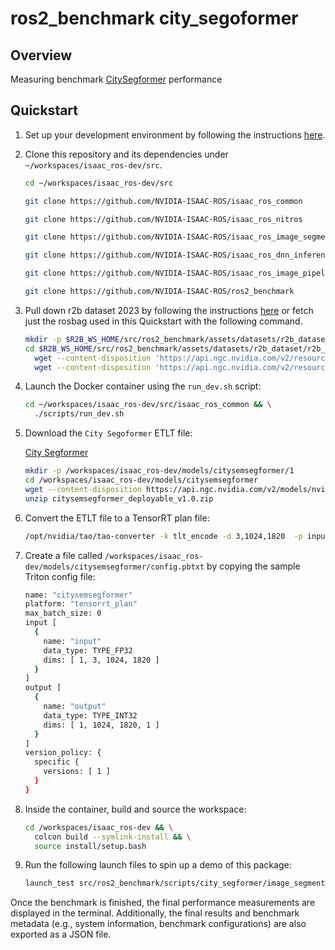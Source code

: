 # ros2_benchmark city_segoformer

## Overview

Measuring benchmark [CitySegformer](https://catalog.ngc.nvidia.com/orgs/nvidia/teams/tao/models/citysemsegformer) performance


## Quickstart

1. Set up your development environment by following the instructions [here](https://github.com/NVIDIA-ISAAC-ROS/isaac_ros_common/blob/main/docs/dev-env-setup.md).
2. Clone this repository and its dependencies under `~/workspaces/isaac_ros-dev/src`.

    ```bash
    cd ~/workspaces/isaac_ros-dev/src
    ```

    ```bash
    git clone https://github.com/NVIDIA-ISAAC-ROS/isaac_ros_common
    ```

    ```bash
    git clone https://github.com/NVIDIA-ISAAC-ROS/isaac_ros_nitros
    ```

    ```bash
    git clone https://github.com/NVIDIA-ISAAC-ROS/isaac_ros_image_segmentation
    ```

    ```bash
    git clone https://github.com/NVIDIA-ISAAC-ROS/isaac_ros_dnn_inference
    ```

    ```bash
    git clone https://github.com/NVIDIA-ISAAC-ROS/isaac_ros_image_pipeline
    ```
    
    ```bash
    git clone https://github.com/NVIDIA-ISAAC-ROS/ros2_benchmark
    ```

3. Pull down r2b dataset 2023 by following the instructions [here](https://github.com/SnowMasaya/ros2_benchmark#datasets) or fetch just the rosbag used in this Quickstart with the following command. 

    ```bash
    mkdir -p $R2B_WS_HOME/src/ros2_benchmark/assets/datasets/r2b_dataset/r2b_storage && \
    cd $R2B_WS_HOME/src/ros2_benchmark/assets/datasets/r2b_dataset/r2b_storage && \
      wget --content-disposition 'https://api.ngc.nvidia.com/v2/resources/nvidia/isaac/r2bdataset2023/versions/1/files/r2b_storage/metadata.yaml' && \
      wget --content-disposition 'https://api.ngc.nvidia.com/v2/resources/nvidia/isaac/r2bdataset2023/versions/1/files/r2b_storage/r2b_storage_0.db3'
    ```

4. Launch the Docker container using the `run_dev.sh` script:

    ```bash
    cd ~/workspaces/isaac_ros-dev/src/isaac_ros_common && \
      ./scripts/run_dev.sh
    ```

5. Download the `City Segoformer` ETLT file:

   [City Segformer](https://catalog.ngc.nvidia.com/orgs/nvidia/teams/tao/models/citysemsegformer)

    ```bash
    mkdir -p /workspaces/isaac_ros-dev/models/citysemsegformer/1
    cd /workspaces/isaac_ros-dev/models/citysemsegformer
    wget --content-disposition https://api.ngc.nvidia.com/v2/models/nvidia/tao/citysemsegformer/versions/deployable_v1.0/zip -O citysemsegformer_deployable_v1.0.zip
    unzip citysemsegformer_deployable_v1.0.zip

    ```

6. Convert the ETLT file to a TensorRT plan file:

    ```bash
    /opt/nvidia/tao/tao-converter -k tlt_encode -d 3,1024,1820  -p input,1x3x1024x1820,1x3x1024x1820,1x3x1024x1820 -t fp16 -e /workspaces/isaac_ros-dev/models/citysemsegformer/1/model.plan ./citysemsegformer.etlt
    ```

7. Create a file called `/workspaces/isaac_ros-dev/models/citysemsegformer/config.pbtxt` by copying the sample Triton config file:

    ```bash
    name: "citysemsegformer"
    platform: "tensorrt_plan"
    max_batch_size: 0
    input [
      {
    	name: "input"
    	data_type: TYPE_FP32
    	dims: [ 1, 3, 1024, 1820 ]
      }
    ]
    output [
      {
    	name: "output"
    	data_type: TYPE_INT32
    	dims: [ 1, 1024, 1820, 1 ]
      }
    ]
    version_policy: {
      specific {
    	versions: [ 1 ]
      }
    }
    
    ```

8. Inside the container, build and source the workspace:

    ```bash
    cd /workspaces/isaac_ros-dev && \
      colcon build --symlink-install && \
      source install/setup.bash
    ```

9. Run the following launch files to spin up a demo of this package:

    ```bash
    launch_test src/ros2_benchmark/scripts/city_segformer/image_segmentation_ros_node_city_segformer.py
    ```
Once the benchmark is finished, the final performance measurements are displayed in the terminal. Additionally, the final results and benchmark metadata (e.g., system information, benchmark configurations) are also exported as a JSON file.

